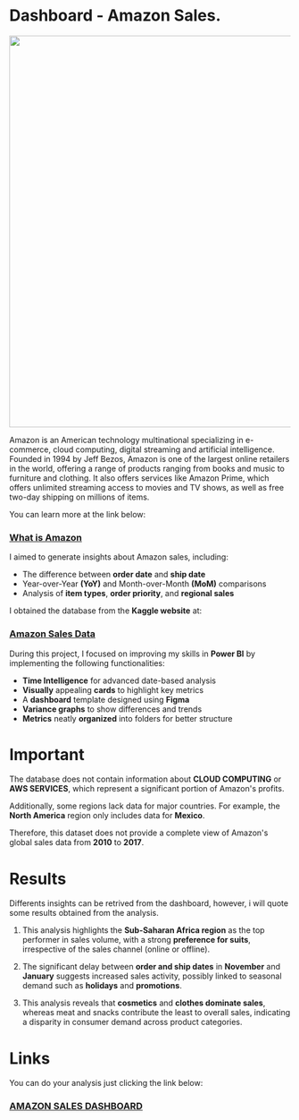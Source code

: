 # Dashboard - Amazon Sales.

<div align="center">
<img src="https://github.com/user-attachments/assets/f7118f8a-fb25-41d2-9d1e-7cb38810abce"/ width="700px">
</div>

Amazon is an American technology multinational specializing in e-commerce, cloud computing, digital streaming and artificial intelligence. Founded in 1994 by Jeff Bezos, Amazon is one of the largest online retailers in the world, offering a range of products ranging from books and music to furniture and clothing. It also offers services like Amazon Prime, which offers unlimited streaming access to movies and TV shows, as well as free two-day shipping on millions of items.

You can learn more at the link below:

### [What is Amazon](https://www.arimetrics.com/en/digital-glossary/amazon)

I aimed to generate insights about Amazon sales, including:

- The difference between **order date** and **ship date**
- Year-over-Year **(YoY)** and Month-over-Month **(MoM)** comparisons
- Analysis of **item types**, **order priority**, and **regional sales**

I obtained the database from the **Kaggle website** at:

### [Amazon Sales Data](https://www.kaggle.com/datasets/mithilesh9/amazon-sales-data-analysis)

During this project, I focused on improving my skills in **Power BI** by implementing the following functionalities:

- **Time Intelligence** for advanced date-based analysis
- **Visually** appealing **cards** to highlight key metrics
- A **dashboard** template designed using **Figma**
- **Variance graphs** to show differences and trends
- **Metrics** neatly **organized** into folders for better structure

# Important

The database does not contain information about **CLOUD COMPUTING** or **AWS SERVICES**, which represent a significant portion of Amazon's profits.

Additionally, some regions lack data for major countries. For example, the **North America** region only includes data for **Mexico**.

Therefore, this dataset does not provide a complete view of Amazon's global sales data from **2010** to **2017**.

# Results

Differents insights can be retrived from the dashboard, however, i will quote some results obtained from the analysis.

1. This analysis highlights the **Sub-Saharan Africa region** as the top performer in sales volume, with a strong **preference for suits**, irrespective of the sales channel (online or offline).

2. The significant delay between **order and ship dates** in **November** and **January** suggests increased sales activity, possibly linked to seasonal demand such as **holidays** and **promotions**.
   
3. This analysis reveals that **cosmetics** and **clothes dominate sales**, whereas meat and snacks contribute the least to overall sales, indicating a disparity in consumer demand across product categories.


# Links 

You can do your analysis just clicking the link below:

### [AMAZON SALES DASHBOARD](https://app.powerbi.com/view?r=eyJrIjoiMWYwNzcxNDAtZDhlNS00MjNjLWIyMjItOGMyZDhjNTU0MTkxIiwidCI6IjJiYTRlZTQ2LTc0MzItNGFkNS05MGY3LTRkMzJhMTMwOGIxYyJ9)




